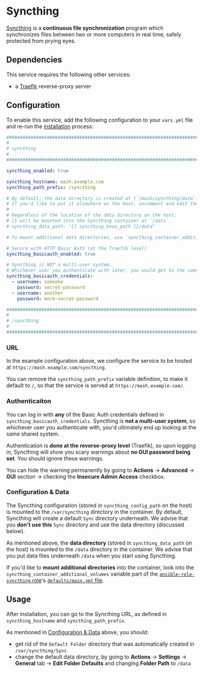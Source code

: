 # Syncthing

[Syncthing](https://syncthing.net/) is a **continuous file synchronization** program which synchronizes files between two or more computers in real time, safely protected from prying eyes.


## Dependencies

This service requires the following other services:

- a [Traefik](traefik.md) reverse-proxy server


## Configuration

To enable this service, add the following configuration to your `vars.yml` file and re-run the [installation](../installing.md) process:

```yaml
########################################################################
#                                                                      #
# syncthing                                                            #
#                                                                      #
########################################################################

syncthing_enabled: true

syncthing_hostname: mash.example.com
syncthing_path_prefix: /syncthing

# By default, the data directory is created at (`/mash/syncthing/data`), as defined below.
# If you'd like to put it elsewhere on the host, uncomment and edit the line below.
#
# Regardless of the location of the data directory on the host,
# it will be mounted into the Syncthing container at `/data`.
# syncthing_data_path: "{{ syncthing_base_path }}/data"

# To mount additional data directories, use `syncthing_container_additional_volumes`.

# Secure with HTTP Basic Auth (at the Traefik level)
syncthing_basicauth_enabled: true

# Syncthing is NOT a multi-user system.
# Whichever user you authenticate with later, you would get to the same shared system.
syncthing_basicauth_credentials:
  - username: someone
    password: secret-password
  - username: another
    password: more-secret-password

########################################################################
#                                                                      #
# /syncthing                                                           #
#                                                                      #
########################################################################
```

### URL

In the example configuration above, we configure the service to be hosted at `https://mash.example.com/syncthing`.

You can remove the `syncthing_path_prefix` variable definition, to make it default to `/`, so that the service is served at `https://mash.example.com/`.

### Authenticaiton

You can log in with **any** of the Basic Auth credentials defined in `syncthing_basicauth_credentials`. Syncthing is **not a multi-user system**, so whichever user you authenticate with, you'd ultimately end up looking at the same shared system.

Authentication is **done at the reverse-proxy level** (Traefik), so upon logging in, Syncthing will show you scary warnings about **no GUI password being set**. You should ignore these warnings.

You can hide the warning permanently by going to **Actions** -> **Advanced** -> **GUI** section -> checking the **Insecure Admin Access** checkbox.

### Configuration & Data

The Syncthing configuration (stored in `syncthing_config_path` on the host) is mounted to the `/var/syncthing` directory in the container.
By default, Syncthing will create a default `Sync` directory underneath. We advise that you **don't use this** `Sync` directory and use the data directory (discussed below).

As mentioned above, the **data directory** (stored in `syncthing_data_path` on the host) is mounted to the `/data` directory in the container. We advise that you put data files underneath `/data` when you start using Syncthing.

If you'd like to **mount additional directories** into the container, look into the `syncthing_container_additional_volumes` variable part of the [`ansible-role-syncthing` role](https://github.com/mother-of-all-self-hosting/ansible-role-syncthing)'s [`defaults/main.yml` file](https://github.com/mother-of-all-self-hosting/ansible-role-syncthing/blob/main/defaults/main.yml).


## Usage

After installation, you can go to the Syncthing URL, as defined in `syncthing_hostname` and `syncthing_path_prefix`.

As mentioned in [Configuration & Data](#configuration--data) above, you should:

- get rid of the `Default Folder` directory that was automatically created in `/var/syncthing/Sync`
- change the default data directory, by going to **Actions** -> **Settings** -> **General** tab -> **Edit Folder Defaults** and changing **Folder Path** to `/data`
